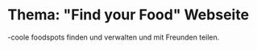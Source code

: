 # Thema: "Find your Food" Webseite
-coole foodspots finden und verwalten und mit Freunden teilen.   

